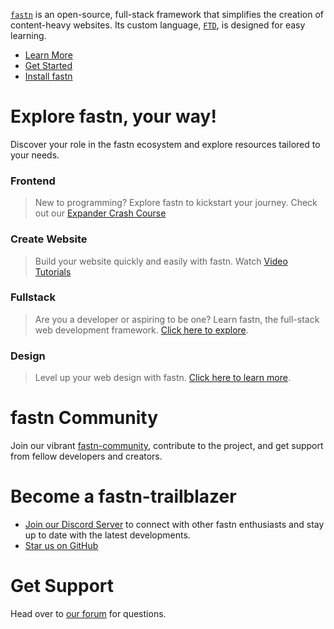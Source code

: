[`fastn`](https://fastn.io) is an open-source, full-stack framework that simplifies the creation of content-heavy websites. Its custom language, [`FTD`](https://fastn.io/ftd/), is designed for easy learning. 

- [Learn More](https://fastn.com/home/)
- [Get Started](https://fastn.com/setup/)
- [Install fastn](https://fastn.com/install/)

# Explore fastn, your way!

Discover your role in the fastn ecosystem and explore resources tailored to your needs. 

### Frontend

> New to programming? Explore fastn to kickstart your journey. Check out our [Expander Crash Course](https://fastn.com/expander/)

### Create Website

> Build your website quickly and easily with fastn. Watch [Video Tutorials](https://fastn.com/expander/hello-world/-/build/)

### Fullstack

> Are you a developer or aspiring to be one? Learn fastn, the full-stack web development framework. [Click here to explore](https://fastn.com/backend/).

### Design

> Level up your web design with fastn. [Click here to learn more](https://fastn.com/figma/).

# fastn Community

Join our vibrant [fastn-community](https://github.com/fastn-community), contribute to the project, and get support from fellow developers and creators. 

# Become a fastn-trailblazer

- [Join our Discord Server](https://discord.gg/bucrdvptYd) to connect with other fastn enthusiasts and stay up to date with the latest developments.
- [Star us on GitHub](https://github.com/fastn-stack/fastn/)

# Get Support

Head over to [our forum](https://github.com/fastn-stack/fastn/discussions) for questions.
